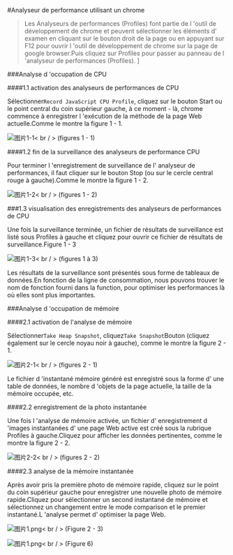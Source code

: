 #Analyseur de performance utilisant un chrome

> Les Analyseurs de performances (Profiles) font partie de l 'outil de développement de chrome et peuvent sélectionner les éléments d' examen en cliquant sur le bouton droit de la page ou en appuyant sur F12 pour ouvrir l 'outil de développement de chrome sur la page de google browser.Puis cliquez sur Profiles pour passer au panneau de l 'analyseur de performances (Profiles).
]



 



###Analyse d 'occupation de CPU

####1.1 activation des analyseurs de performances de CPU

Sélectionner`Record JavaScript CPU Profile`, cliquez sur le bouton Start ou le point central du coin supérieur gauche, à ce moment - là, chrome commence à enregistrer l 'exécution de la méthode de la page Web actuelle.Comme le montre la figure 1 - 1.

![图片1-1](img/1-1.png)< br / > (figures 1 - 1)



####1.2 fin de la surveillance des analyseurs de performance CPU

Pour terminer l 'enregistrement de surveillance de l' analyseur de performances, il faut cliquer sur le bouton Stop (ou sur le cercle central rouge à gauche).Comme le montre la figure 1 - 2.

![图片1-2](img/1-2.png)< br / > (figures 1 - 2)



###1.3 visualisation des enregistrements des analyseurs de performances de CPU

Une fois la surveillance terminée, un fichier de résultats de surveillance est listé sous Profiles à gauche et cliquez pour ouvrir ce fichier de résultats de surveillance.Figure 1 - 3

![图片1-3](img/1-3.png)< br / > (figures 1 à 3)

Les résultats de la surveillance sont présentés sous forme de tableaux de données.En fonction de la ligne de consommation, nous pouvons trouver le nom de fonction fourni dans la function, pour optimiser les performances là où elles sont plus importantes.



###Analyse d 'occupation de mémoire

####2.1 activation de l'analyse de mémoire

Sélectionner`Take Heap Snapshot`, cliquez`Take Snapshot`Bouton (cliquez également sur le cercle noyau noir à gauche), comme le montre la figure 2 - 1.



![图片2-1](img/2-1.png)< br / > (figures 2 - 1)

Le fichier d 'instantané mémoire généré est enregistré sous la forme d' une table de données, le nombre d 'objets de la page actuelle, la taille de la mémoire occupée, etc.



####2.2 enregistrement de la photo instantanée

Une fois l 'analyse de mémoire activée, un fichier d' enregistrement d 'images instantanées d' une page Web active est créé sous la rubrique Profiles à gauche.Cliquez pour afficher les données pertinentes, comme le montre la figure 2 - 2.

![图片2-2](img/2-2.png)< br / > (figures 2 - 2)



####2.3 analyse de la mémoire instantanée


Après avoir pris la première photo de mémoire rapide, cliquez sur le point du coin supérieur gauche pour enregistrer une nouvelle photo de mémoire rapide.Cliquez pour sélectionner un second instantané de mémoire et sélectionnez un changement entre le mode comparison et le premier instantané.L 'analyse permet d' optimiser la page Web.



​![图片1.png](img/5.png)< br / >
(Figure 2 - 3)

​![图片1.png](img/6.png)< br / >
(Figure 6)